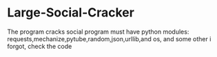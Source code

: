# Large-Social-Cracker
The program cracks social program
must have python modules: requests,mechanize,pytube,random,json,urllib,and os, and some other i forgot, check the code
